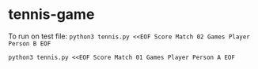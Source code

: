 # tennis-game

To run on test file:
`python3 tennis.py <<EOF
Score Match 02
Games Player Person B
EOF`

`python3 tennis.py <<EOF
Score Match 01
Games Player Person A
EOF
`
